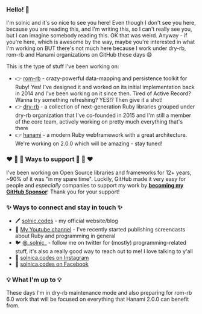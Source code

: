 ### Hello! 👋

I'm solnic and it's so nice to see you here! Even though I don't see you here, because you are reading this, and I'm writing this, so I can't really see you, but I can imagine somebody reading this. OK that was weird. Anyway - if you're here, which is awesome by the way, maybe you're interested in what I'm working on BUT there's not much here because I work under dry-rb, rom-rb and Hanami organizations on GitHub these days :smile:

This is the type of stuff I've been working on:

* :point_right: [rom-rb](https://github.com/rom-rb/rom) - crazy-powerful data-mapping and persistence toolkit for Ruby! Yes! I've designed it and worked on its initial implementation back in 2014 and I've been working on it since then. Tired of Active Record? Wanna try something refreshing? YES!? Then give it a shot!
* :point_right: [dry-rb](https://github.com/dry-rb) - a collection of next-generation Ruby libraries grouped under dry-rb organization that I've co-founded in 2015 and I'm still a member of the core team, actively working on pretty much everything that's there
* :point_right: [hanami](https://github.com/hanami) - a modern Ruby webframework with a great architecture. We're working on 2.0.0 which will be amazing - stay tuned!

###  :heart: :green_heart: :blue_heart: Ways to support :blue_heart: :green_heart: :heart: 

I've been working on Open Source libraries and frameworks for 12+ years, ~90% of it was "in my spare time". Luckily, GitHub made it very easy for people and *especially* companies to support my work by [**becoming my GitHub Sponsor**](https://github.com/sponsors/solnic)! Thank you for your support!

### :sparkles: Ways to connect and stay in touch :sparkles:

* :pen: [solnic.codes](https://solnic.codes) - my official website/blog
* :movie_camera: [My Youtube channel](https://www.youtube.com/channel/UCeRgtx8eE4WXqGAeeDQyGYQ) - I've recently started publishing screencasts about Ruby and programming in general
* :bird: [@\_solnic\_](https://twitter.com/_solnic_) - follow me on twitter for (mostly) programming-related stuff, it's also a really good way to reach out to me! I love talking to y'all
* :camera_flash: [solnica.codes on Instagram](https://facebook.com/solnic.codes)
* :blue_book: [solnica.codes on Facebook](https://instagram.com/solnic.codes)

### :bulb: What I'm up to :bulb:

These days I'm in dry-rb maintenance mode and also preparing for rom-rb 6.0 work that will be focused on everything that Hanami 2.0.0 can benefit from.
